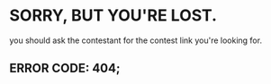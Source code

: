 # SORRY, BUT YOU'RE LOST.

you should ask the contestant for the contest link you're looking for.

## ERROR CODE: 404;
